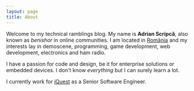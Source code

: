 ```yaml
---
layout: page
title: About
---
```


Welcome to my technical ramblings blog. My name is __Adrian Scripcă__, also known as _benishor_ in online communities. I am located in [România](http://en.wikipedia.org/wiki/Romania) and my interests lay in demoscene, programming, game development, web development, electronics and ham radio.

I have a passion for code and design, be it for enterprise solutions or embedded devices. I don't know _everything_ but I can surely learn a lot.

I currently work for [iQuest](http://www.iquestgroup.com/) as a Senior Software Engineer.